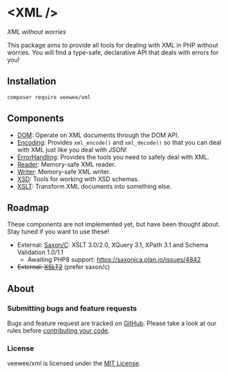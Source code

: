# &lt;XML /&gt;

*XML without worries*

This package aims to provide all tools for dealing with XML in PHP without worries.
You will find a type-safe, declarative API that deals with errors for you!


## Installation

```
composer require veewee/xml
```

## Components

* [DOM](docs/dom.md): Operate on XML documents through the DOM API.
* [Encoding](docs/encoding.md): Provides `xml_encode()` and `xml_decode()` so that you can deal with XML just like you deal with JSON!
* [ErrorHandling](docs/error-handling.md): Provides the tools you need to safely deal with XML.
* [Reader](docs/reader.md): Memory-safe XML reader.
* [Writer](docs/writer.md): Memory-safe XML writer.
* [XSD](docs/xsd.md): Tools for working with XSD schemas.
* [XSLT](docs/xslt.md): Transform XML documents into something else.

## Roadmap

These components are not implemented yet, but have been thought about.
Stay tuned if you want to use these!

* External: [Saxon/C](https://www.saxonica.com/saxon-c/php_api.xml): XSLT 3.0/2.0, XQuery 3.1, XPath 3.1 and Schema Validation 1.0/1.1
  * Awaiting PHP8 support: https://saxonica.plan.io/issues/4842
* ~~External: [XSLT2](https://github.com/genkgo/xsl)~~ (prefer saxon/c)

## About

### Submitting bugs and feature requests

Bugs and feature request are tracked on [GitHub](https://github.com/veewee/xml/issues).
Please take a look at our rules before [contributing your code](CONTRIBUTING.md).

### License

veewee/xml is licensed under the [MIT License](LICENSE).
